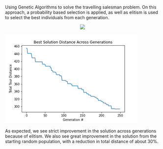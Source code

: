 Using Genetic Algorithms to solve the travelling salesman problem. On this approach, a probability based selection is applied, as well as elitism is used to select the best individuals from each generation.

<p align="center">
  <img src="[http://some_place.com/image.png](https://github.com/Nicolas-Vana/Personal-Portifolio/blob/main/Coursework/From%20scratch%20Meta-Heuristic%20Methods%20Applied%20to%20TSP/Genetic%20Algorithm/Results.png)" />
</p>

![Alt text](Results.png?raw=true "Results")

As expected, we see strict improvement in the solution across generations because of elitism. We also see great improvement in the solution from the starting random population, with a reduction in total distance of about 30%.
